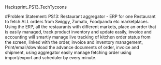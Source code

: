 Hacksprint_PS13_TechTycoons

#Problem Statement:
PS13:
Restaurant aggregator - ERP for one Restaurant to fetch ALL orders from
Swiggy, Zomato, Foodpanda etc marketplaces.
Using the ERP, all the restaurants with different markets, place an order that
is easily managed, track product inventory and update easily, invoice and
accounting will smartly manage live tracking of kitchen order status from
the screen, linked with the order, invoice and inventory management,
Print/email/download the advance documents of order, invoice and
shipment, using aggregator easily manage fetching order using import/export
and scheduler by every minute.

